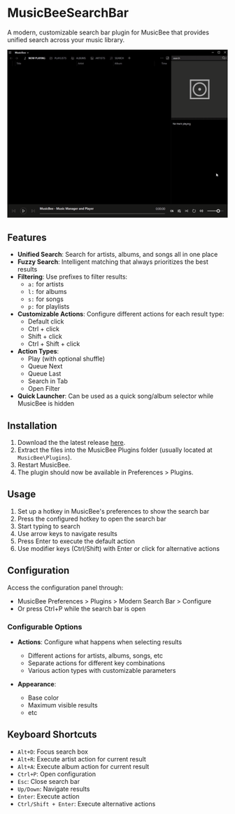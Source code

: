 # MusicBeeSearchBar

A modern, customizable search bar plugin for MusicBee that provides unified search across your music library.
  
  
<img src="/demo.gif" width="800" height="auto"/>



## Features

- **Unified Search**: Search for artists, albums, and songs all in one place
- **Fuzzy Search**: Intelligent matching that always prioritizes the best results
- **Filtering**: Use prefixes to filter results:
  - `a:` for artists
  - `l:` for albums
  - `s:` for songs
  - `p:` for playlists
- **Customizable Actions**: Configure different actions for each result type:
  - Default click
  - Ctrl + click
  - Shift + click
  - Ctrl + Shift + click
- **Action Types**:
  - Play (with optional shuffle)
  - Queue Next
  - Queue Last
  - Search in Tab
  - Open Filter
- **Quick Launcher**: Can be used as a quick song/album selector while MusicBee is hidden

## Installation

1.  Download the the latest release [here](https://github.com/fiso64/MusicBeeSearchBar/releases/latest).
2.  Extract the files into the MusicBee Plugins folder (usually located at `MusicBee\Plugins`).
3.  Restart MusicBee.
4.  The plugin should now be available in Preferences > Plugins.

## Usage

1. Set up a hotkey in MusicBee's preferences to show the search bar
2. Press the configured hotkey to open the search bar
3. Start typing to search
4. Use arrow keys to navigate results
5. Press Enter to execute the default action
6. Use modifier keys (Ctrl/Shift) with Enter or click for alternative actions

## Configuration

Access the configuration panel through:
- MusicBee Preferences > Plugins > Modern Search Bar > Configure
- Or press Ctrl+P while the search bar is open

### Configurable Options

- **Actions**: Configure what happens when selecting results
  - Different actions for artists, albums, songs, etc
  - Separate actions for different key combinations
  - Various action types with customizable parameters

- **Appearance**:
  - Base color
  - Maximum visible results
  - etc

## Keyboard Shortcuts

- `Alt+D`: Focus search box
- `Alt+R`: Execute artist action for current result
- `Alt+A`: Execute album action for current result
- `Ctrl+P`: Open configuration
- `Esc`: Close search bar
- `Up/Down`: Navigate results
- `Enter`: Execute action
- `Ctrl/Shift + Enter`: Execute alternative actions
